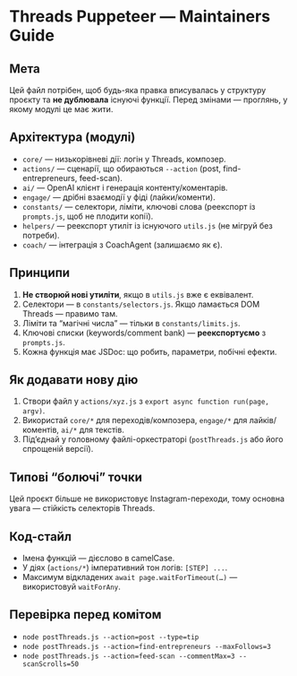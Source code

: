 # Threads Puppeteer — Maintainers Guide

## Мета
Цей файл потрібен, щоб будь-яка правка вписувалась у структуру проєкту та **не дублювала** існуючі функції. Перед змінами — проглянь, у якому модулі це має жити.

## Архітектура (модулі)
- `core/` — низькорівневі дії: логін у Threads, композер.
- `actions/` — сценарії, що обираються `--action` (post, find-entrepreneurs, feed-scan).
- `ai/` — OpenAI клієнт і генерація контенту/коментарів.
- `engage/` — дрібні взаємодії у фіді (лайки/коменти).
- `constants/` — селектори, ліміти, ключові слова (реекспорт із `prompts.js`, щоб не плодити копії).
- `helpers/` — реекспорт утиліт із існуючого `utils.js` (не мігруй без потреби).
- `coach/` — інтеграція з CoachAgent (залишаємо як є).

## Принципи
1. **Не створюй нові утиліти**, якщо в `utils.js` вже є еквівалент.
2. Селектори — в `constants/selectors.js`. Якщо ламається DOM Threads — правимо там.
3. Ліміти та “магічні числа” — тільки в `constants/limits.js`.
4. Ключові списки (keywords/comment bank) — **реекспортуємо** з `prompts.js`.
5. Кожна функція має JSDoc: що робить, параметри, побічні ефекти.

## Як додавати нову дію
1. Створи файл у `actions/xyz.js` з `export async function run(page, argv)`.
2. Використай `core/*` для переходів/композера, `engage/*` для лайків/коментів, `ai/*` для текстів.
3. Під’єднай у головному файлі-оркестраторі (`postThreads.js` або його спрощеній версії).

## Типові “болючі” точки
Цей проєкт більше не використовує Instagram-переходи, тому основна увага — стійкість селекторів Threads.

## Код-стайл
- Імена функцій — дієслово в camelCase.
- У діях (`actions/*`) імперативний тон логів: `[STEP] ...`.
- Максимум відкладених `await page.waitForTimeout(…)` — використовуй `waitForAny`.

## Перевірка перед комітом
- `node postThreads.js --action=post --type=tip`
- `node postThreads.js --action=find-entrepreneurs --maxFollows=3`
- `node postThreads.js --action=feed-scan --commentMax=3 --scanScrolls=50`
